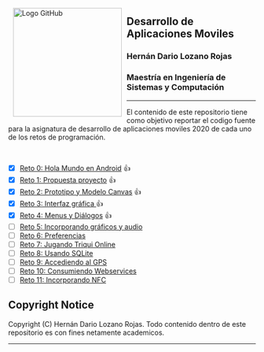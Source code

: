 <p><img alt="Logo GitHub" height="221px" src="https://upload.wikimedia.org/wikipedia/commons/thumb/0/0a/Logotipo_de_la_Universidad_Nacional_de_Colombia.svg/1024px-Logotipo_de_la_Universidad_Nacional_de_Colombia.svg.png" align="left" hspace="10px" vspace="0px"></p>

## Desarrollo de Aplicaciones Moviles
### Hernán Dario Lozano Rojas

### Maestría en Ingeniería de Sistemas y Computación
--------
El contenido de este repositorio tiene como objetivo reportar el codigo fuente para la asignatura de desarrollo de aplicaciones moviles 2020 de cada uno de los retos de programación.

<br>

- [x] [Reto 0: Hola Mundo en Android](https://github.com/hdlozanorojas/movilesunal2020/tree/master/Reto0) :+1:
- [x] [Reto 1: Propuesta proyecto](https://github.com/hdlozanorojas/movilesunal2020/tree/master/Reto1) :+1:
- [x] [Reto 2: Prototipo y Modelo Canvas](https://github.com/hdlozanorojas/movilesunal2020/tree/master/Reto2) :+1:
- [x] [Reto 3: Interfaz gráfica ](https://github.com/hdlozanorojas/movilesunal2020/tree/master/Reto3) :+1:
- [x] [Reto 4: Menus y Diálogos](https://github.com/hdlozanorojas/movilesunal2020/tree/master/Reto4) :+1:
- [ ] [Reto 5: Incorporando gráficos y audio](https://github.com/hdlozanorojas/movilesunal2020/tree/master/Reto5)
- [ ] [Reto 6: Preferencias](https://github.com/hdlozanorojas/movilesunal2020/tree/master/Reto6)
- [ ] [Reto 7: Jugando Triqui Online](https://github.com/hdlozanorojas/movilesunal2020/tree/master/Reto7)
- [ ] [Reto 8: Usando SQLite](https://github.com/hdlozanorojas/movilesunal2020/tree/master/Reto8)
- [ ] [Reto 9: Accediendo al GPS](https://github.com/hdlozanorojas/movilesunal2020/tree/master/Reto9)
- [ ] [Reto 10: Consumiendo Webservices](https://github.com/hdlozanorojas/movilesunal2020/tree/master/Reto10)
- [ ] [Reto 11: Incorporando NFC](https://github.com/hdlozanorojas/movilesunal2020/tree/master/Reto11)

## Copyright Notice
Copyright (C) Hernán Dario Lozano Rojas. Todo contenido dentro de este repositorio es con fines netamente academicos.

--------
